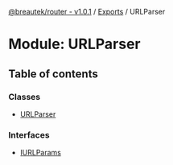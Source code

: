 [@breautek/router - v1.0.1](../README.md) / [Exports](../modules.md) / URLParser

# Module: URLParser

## Table of contents

### Classes

- [URLParser](../classes/urlparser.urlparser-1.md)

### Interfaces

- [IURLParams](../interfaces/urlparser.iurlparams.md)

